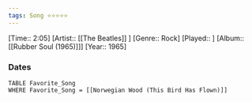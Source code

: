```yaml
---
tags: Song ⭐⭐⭐⭐⭐ 
---
```

[Time:: 2:05]
[Artist:: [[The Beatles]] ]
[Genre:: Rock]
[Played:: ]
[Album:: [[Rubber Soul (1965)]]]
[Year:: 1965]
### Dates
````dataview
TABLE Favorite_Song
WHERE Favorite_Song = [[Norwegian Wood (This Bird Has Flown)]]
````